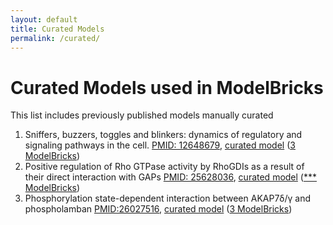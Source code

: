 ```yaml
---
layout: default
title: Curated Models
permalink: /curated/
---
```


# Curated Models used in ModelBricks

This list includes previously published models manually curated 

<ol>
<li> Sniffers, buzzers, toggles and blinkers: dynamics of regulatory and signaling pathways in the cell. 
<a href="https://www.ncbi.nlm.nih.gov/pubmed/12648679">PMID: 12648679</a>, <a href="/CM_tyson">curated model</a> (<a href="/modelbrickslist#tyson">3 ModelBricks</a>)
  
</li> 
<li> Positive regulation of Rho GTPase activity by RhoGDIs as a result of their direct interaction with GAPs <a href="https://www.ncbi.nlm.nih.gov/pubmed/25628036">PMID: 25628036</a>, <a href="/CM_RhoGTP_GDI">curated model</a> (<a href="">*** ModelBricks</a>)
 
</li>
<li> Phosphorylation state-dependent interaction between AKAP7δ/γ and phospholamban 
<a href="https://www.ncbi.nlm.nih.gov/pubmed/26027516">PMID:26027516</a>, <a href="/CM_AKAP7_complete">curated model</a> (<a href="/modelbrickslist#akap7">3 ModelBricks</a>)

</li>

</ol>

